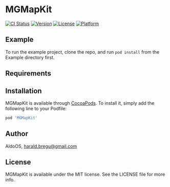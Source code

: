 # MGMapKit

[![CI Status](https://img.shields.io/travis/AldoOS/MGMapKit.svg?style=flat)](https://travis-ci.org/AldoOS/MGMapKit)
[![Version](https://img.shields.io/cocoapods/v/MGMapKit.svg?style=flat)](https://cocoapods.org/pods/MGMapKit)
[![License](https://img.shields.io/cocoapods/l/MGMapKit.svg?style=flat)](https://cocoapods.org/pods/MGMapKit)
[![Platform](https://img.shields.io/cocoapods/p/MGMapKit.svg?style=flat)](https://cocoapods.org/pods/MGMapKit)

## Example

To run the example project, clone the repo, and run `pod install` from the Example directory first.

## Requirements

## Installation

MGMapKit is available through [CocoaPods](https://cocoapods.org). To install
it, simply add the following line to your Podfile:

```ruby
pod 'MGMapKit'
```

## Author

AldoOS, harald.bregu@gmail.com

## License

MGMapKit is available under the MIT license. See the LICENSE file for more info.
